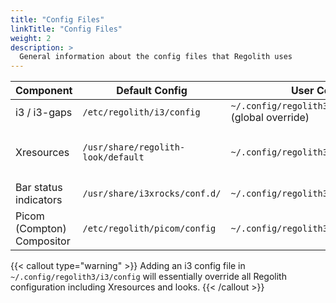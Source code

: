 ```yaml
---
title: "Config Files"
linkTitle: "Config Files"
weight: 2
description: >
  General information about the config files that Regolith uses
---
```


| **Component**              | **Default Config**                                               | **User Config**                                                                                                                              | **Notes**                                                                                                       |
| -------------------------- | ---------------------------------------------------------------- | -------------------------------------------------------------------------------------------------------------------------------------------- | --------------------------------------------------------------------------------------------------------------- |
| i3 / i3-gaps                    | `/etc/regolith/i3/config`     | `~/.config/regolith3/i3/config` (global override) | i3 config partials live in `/usr/share/regolith/i3/config.d`                                       |
| Xresources                 | `/usr/share/regolith-look/default`   | `~/.config/regolith3/Xresources` | `~/.Xresources` is also loaded but intended for properties that may also be required in other desktop sessions. |
| Bar status indicators      | `/usr/share/i3xrocks/conf.d/` | `~/.config/regolith3/i3xrocks/conf.d`  | Each block has it's own file. Filename determines ordering.               |
| Picom (Compton) Compositor | `/etc/regolith/picom/config`                                     | `~/.config/regolith3/picom/config`                                                                                                            |     |

{{< callout type="warning" >}}
Adding an i3 config file in `~/.config/regolith3/i3/config` will essentially override all Regolith configuration including Xresources and looks.
{{< /callout >}}
